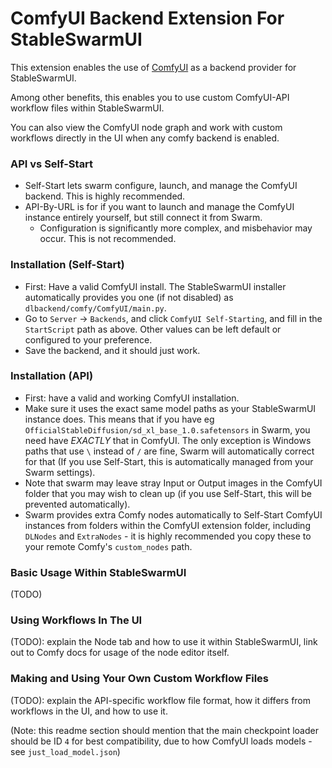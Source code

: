 # ComfyUI Backend Extension For StableSwarmUI

This extension enables the use of [ComfyUI](https://github.com/comfyanonymous/ComfyUI) as a backend provider for StableSwarmUI.

Among other benefits, this enables you to use custom ComfyUI-API workflow files within StableSwarmUI.

You can also view the ComfyUI node graph and work with custom workflows directly in the UI when any comfy backend is enabled.

### API vs Self-Start

- Self-Start lets swarm configure, launch, and manage the ComfyUI backend. This is highly recommended.
- API-By-URL is for if you want to launch and manage the ComfyUI instance entirely yourself, but still connect it from Swarm.
    - Configuration is significantly more complex, and misbehavior may occur. This is not recommended.

### Installation (Self-Start)

- First: Have a valid ComfyUI install. The StableSwarmUI installer automatically provides you one (if not disabled) as `dlbackend/comfy/ComfyUI/main.py`.
- Go to `Server` -> `Backends`, and click `ComfyUI Self-Starting`, and fill in the `StartScript` path as above. Other values can be left default or configured to your preference.
- Save the backend, and it should just work.

### Installation (API)

- First: have a valid and working ComfyUI installation.
- Make sure it uses the exact same model paths as your StableSwarmUI instance does. This means that if you have eg `OfficialStableDiffusion/sd_xl_base_1.0.safetensors` in Swarm, you need have *EXACTLY* that in ComfyUI. The only exception is Windows paths that use `\` instead of `/` are fine, Swarm will automatically correct for that (If you use Self-Start, this is automatically managed from your Swarm settings).
- Note that swarm may leave stray Input or Output images in the ComfyUI folder that you may wish to clean up (if you use Self-Start, this will be prevented automatically).
- Swarm provides extra Comfy nodes automatically to Self-Start ComfyUI instances from folders within the ComfyUI extension folder, including `DLNodes` and `ExtraNodes` - it is highly recommended you copy these to your remote Comfy's `custom_nodes` path.

### Basic Usage Within StableSwarmUI

(TODO)

### Using Workflows In The UI

(TODO): explain the Node tab and how to use it within StableSwarmUI, link out to Comfy docs for usage of the node editor itself.

### Making and Using Your Own Custom Workflow Files

(TODO): explain the API-specific workflow file format, how it differs from workflows in the UI, and how to use it.

(Note: this readme section should mention that the main checkpoint loader should be ID `4` for best compatibility, due to how ComfyUI loads models - see `just_load_model.json`)
